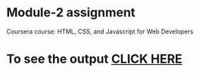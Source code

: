 
# Module-2 assignment

Coursera course: HTML, CSS, and Javascript for Web Developers

# To see the output [CLICK HERE](https://hrushi4.github.io/coursera_assignments/assignment/module2/index.html)
